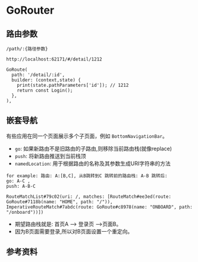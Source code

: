 # GoRouter

## 路由参数

`/path/:{路径参数}`

```
http://localhost:62171/#/detail/1212

GoRoute(
  path: '/detail/:id',
  builder: (context,state) {
    print(state.pathParameters['id']); // 1212
    return const Login();
  },
),
```

## 嵌套导航

有些应用在同一个页面展示多个子页面，例如 `BottomNavigationBar`。


- `go`: 如果新路由不是旧路由的子路由,则移除当前路由栈(就像replace)
- `push`: 将新路由推送到当前栈顶
- `namedLocation`: 用于根据路由的名称及其参数生成URI字符串的方法

```
for example: 路由: A:[B,C], 从B跳转到C 跳转前的路由栈: A-B 跳转后:
go: A-C ,
push: A-B-C
```


```
RouteMatchList#79c02(uri: /, matches: [RouteMatch#ee3ed(route: GoRoute#7118b(name: "HOME", path: "/")), ImperativeRouteMatch#7abdc(route: GoRoute#c8978(name: "ONBOARD", path: "/onboard"))])
```

- 期望路由栈就是: 首页A --> 登录页 -->页面B。
- 因为B页面需要登录,所以对B页面设置一个重定向。

## 参考资料

